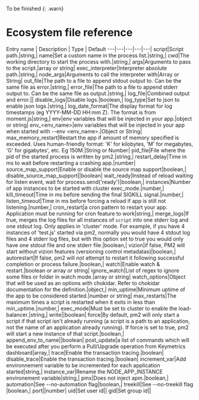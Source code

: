  To be finished
{: .warn}

# Ecosystem file reference

Entry name | Description | Type | Default
---|---|---|---|---|
script|Script path.|string,|
name|Set a custom name in the process list.|string,|
cwd|The working directory to start the process with.|string,|
args|Arguments to pass to the script.|array or string|
exec_interpreter|Interpreter absolute path.|string,|
node_args|Arguments to call the interpreter with|Array or String|
out_file|The path to a file to append stdout output to. Can be the same file as error.|string,|
error_file|The path to a file to append stderr output to. Can be the same file as output.|string,|
log_file|Combined output and error.||
disable_logs|Disable logs.|boolean,|
log_type|Set to json to enable json logs.|string,|
log_date_format|The display format for log timestamps (eg YYYY-MM-DD HH:mm Z). The format is from moment.js|string,|
env|env variables that will be injected in your app.|object or string|
env_<env_name>|env variables that will be injected in your app when started with --env <env_name>.|Object or String|
max_memory_restart|Restart the app if amount of memory specified is exceeded. Uses human-friendly format: 'K' for kilobytes, 'M' for megabytes, 'G' for gigabytes', etc. Eg 150M.|String or Number|
pid_file|File where the pid of the started process is written by pm2.|string,|
restart_delay|Time in ms to wait before restarting a crashing app.|number|
source_map_support|Enable or disable the source map support|boolean,|
disable_source_map_support||boolean|
wait_ready|Instead of reload waiting for listen event, wait for process.send('ready')|boolean,|
instances|Number of app instances to be started with cluster exec_mode.|number,|
kill_timeout|Time in ms before sending the final SIGKILL signal.|number,|
listen_timeout|Time in ms before forcing a reload if app is still not listening.|number,|
cron_restart|a cron pattern to restart your app. Application must be running for cron feature to work|string,|
merge_logs|If true, merges the log files for all instances of `script` into one stderr log and one stdout log. Only applies in 'cluster' mode. For example, if you have 4 instances of 'test.js' started via pm2, normally you would have 4 stdout log files and 4 stderr log files, but with this option set to true you would only have one stdout file and one stderr file.|boolean,|
vizion|if false, PM2 will start without vizion features (versioning control metadatas)|boolean,|
autorestart|If false, pm2 will *not* attempt to restart it following successful completion or process failure.|boolean,|
watch|Enable watch & restart.|boolean or array or string|
ignore_watch|List of regex to ignore some files or folder in watch mode.|array or string|
watch_options|Object that will be used as an options with chokidar. Refer to chokidar documentation for the definition.|object,|
min_uptime|Minimum uptime of the app to be considered started.|number or string|
max_restarts|The maximum times a script is restarted when it exits in less than min_uptime.|number,|
exec_mode|Must be set to cluster to enable the load-balancer.|string,|
write||boolean|
force|By default, pm2 will only start a script if that script isn't already running (a script is a path to an application, not the name of an application already running). If force is set to true, pm2 will start a new instance of that script.|boolean,|
append_env_to_name||boolean|
post_update|a list of commands which will be executed after you perform a Pull/Upgrade operation from Keymetrics dashboard|array,|
trace|Enable the transaction tracing.|boolean|
disable_trace|Enable the transaction tracing.|boolean|
increment_var|Add environnement variable to be incremented for each application started|string,|
instance_var|Rename the NODE_APP_INSTANCE environement variable|string,|
pmx|Does not inject apm.|boolean,|
automation|See --no-automation flag|boolean,|
treekill|See --no-treekill flag  |boolean,|
port||number|
uid|Set user id||
gid|Set group id||
